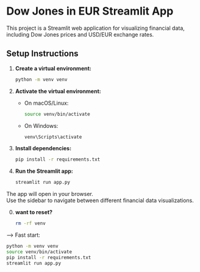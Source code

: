 # Dow Jones in EUR Streamlit App

This project is a Streamlit web application for visualizing financial data, including Dow Jones prices and USD/EUR exchange rates.

## Setup Instructions

1. **Create a virtual environment:**
   ```sh
   python -m venv venv
   ```

2. **Activate the virtual environment:**
   - On macOS/Linux:
     ```sh
     source venv/bin/activate
     ```
   - On Windows:
     ```sh
     venv\Scripts\activate
     ```

3. **Install dependencies:**
   ```sh
   pip install -r requirements.txt
   ```

4. **Run the Streamlit app:**
   ```sh
   streamlit run app.py
   ```

The app will open in your browser.  
Use the sidebar to navigate between different financial data visualizations.

0. **want to reset?**
   ```sh
   rm -rf venv
   ```


--> Fast start:
   ```sh
   python -m venv venv
   source venv/bin/activate
   pip install -r requirements.txt
   streamlit run app.py
   ```